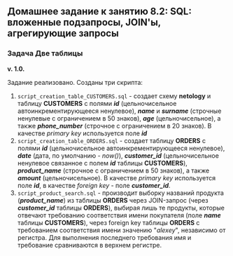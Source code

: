 ## Домашнее задание к занятию 8.2: SQL: вложенные подзапросы, JOIN'ы, агрегирующие запросы

### Задача Две таблицы

**v. 1.0.**

Задание реализовано. Созданы три скрипта:
1. `script_creation_table_CUSTOMERS.sql` - создает схему **netology**
и таблицу **CUSTOMERS** c полями **_id_** (цельночисельное автоинкрементирующееся ненулевое),
**_name_** и **_surname_** (строчные ненулевые с ограничением в 50 знаков), **_age_** (цельночисельное),
а также **_phone_number_** (строчное с ограничением в 20 знаков). В качестве _primary key_ используется
поле **_id_**
2. `script_creation_table_ORDERS.sql` - создает таблицу **ORDERS** с полями **_id_** (цельночисельное автоинкрементирующееся ненулевое),
**_date_** (дата, по умолчанию - _now()_), **_customer_id_** (цельночисельное ненулевое связанное с полем **_id_** таблицы **CUSTOMERS**),
**_product_name_** (строчное с ограничением в 50 знаков), а также **_amount_** (цельночисельное). В качестве _primary key_ используется 
поле **_id_**, в качестве _foreign key_ - поле **_customer_id_**.
3. `script_product_search.sql` - производит выборку названий продукта (_**product_name**_) из таблицы 
**ORDERS** через JOIN-запрос (через **_customer_id_** таблицы **ORDERS**), выбирая лишь те продукты, которые отвечают требованию
соответствия имени покупателя (поле **_name_** таблицы **CUSTOMERS**), через foreign key таблицы **ORDERS** с требованием соответствия
имени значению "_alexey_", независимо от регистра. Для выполнения последнего требования имя и требование сравниваются в верхнем регистре.

